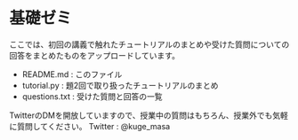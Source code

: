 # 基礎ゼミ

ここでは、初回の講義で触れたチュートリアルのまとめや受けた質問についての回答をまとめたものをアップロードしています。

- README.md : このファイル
- tutorial.py : 題2回で取り扱ったチュートリアルのまとめ
- questions.txt : 受けた質問と回答の一覧

TwitterのDMを開放していますので、授業中の質問はもちろん、授業外でも気軽に質問してください。
Twitter : @kuge_masa